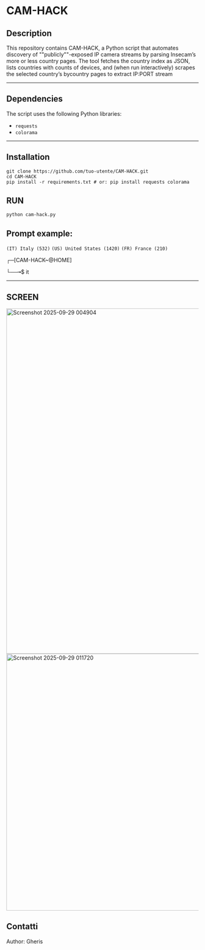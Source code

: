 # CAM-HACK

## Description

This repository contains CAM-HACK, a Python script that automates discovery of ""publicly""-exposed IP camera streams by parsing Insecam’s more or less country pages. The tool fetches the country index as JSON, lists countries with counts of devices, and (when run interactively) scrapes the selected country’s bycountry pages to extract IP:PORT stream


---

## Dependencies

The script uses the following Python libraries:

* `requests`
* `colorama`



---

## Installation

```
git clone https://github.com/tuo-utente/CAM-HACK.git
cd CAM-HACK
pip install -r requirements.txt # or: pip install requests colorama
```


## RUN


```
python cam-hack.py
```

## Prompt example:

`(IT) Italy (532)` `(US) United States (1420)` `(FR) France (210)` 


┌─[CAM-HACK~@HOME] 

└──╼$   it

---



## SCREEN

<img width="1180" height="902" alt="Screenshot 2025-09-29 004904" src="https://github.com/user-attachments/assets/a4d8b03d-69d1-48a4-a1cc-3980ba5d015b" />




<img width="1132" height="671" alt="Screenshot 2025-09-29 011720" src="https://github.com/user-attachments/assets/d559334e-78a8-41a4-b3e1-57ac19824555" />


## Contatti

Author: Gheris


